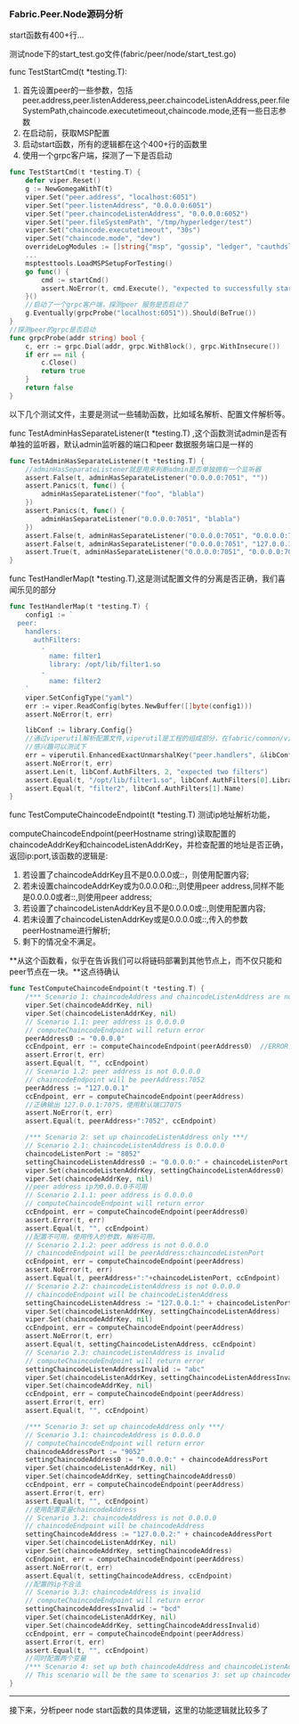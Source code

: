###  Fabric.Peer.Node源码分析

start函数有400+行...

测试node下的start_test.go文件(fabric/peer/node/start_test.go)

func TestStartCmd(t *testing.T):
1. 首先设置peer的一些参数，包括peer.address,peer.listenAdderess,peer.chaincodeListenAddress,peer.fileSystemPath,chaincode.executetimeout,chaincode.mode,还有一些日志参数
2. 在启动前，获取MSP配置
3. 启动start函数，所有的逻辑都在这个400+行的函数里
4. 使用一个grpc客户端，探测了一下是否启动
```go
func TestStartCmd(t *testing.T) {
	defer viper.Reset()
	g := NewGomegaWithT(t)
	viper.Set("peer.address", "localhost:6051")
	viper.Set("peer.listenAddress", "0.0.0.0:6051")
	viper.Set("peer.chaincodeListenAddress", "0.0.0.0:6052")
	viper.Set("peer.fileSystemPath", "/tmp/hyperledger/test")
	viper.Set("chaincode.executetimeout", "30s")
	viper.Set("chaincode.mode", "dev")
    overrideLogModules := []string{"msp", "gossip", "ledger", "cauthdsl", "policies", "grpc"}
    ...
	msptesttools.LoadMSPSetupForTesting()
	go func() {
		cmd := startCmd()
		assert.NoError(t, cmd.Execute(), "expected to successfully start command")
    }()
    //启动了一个grpc客户端，探测peer 服务是否启动了
	g.Eventually(grpcProbe("localhost:6051")).Should(BeTrue())
}
//探测peer的grpc是否启动
func grpcProbe(addr string) bool {
	c, err := grpc.Dial(addr, grpc.WithBlock(), grpc.WithInsecure())
	if err == nil {
		c.Close()
		return true
	}
	return false
}
```

以下几个测试文件，主要是测试一些辅助函数，比如域名解析、配置文件解析等。

func TestAdminHasSeparateListener(t *testing.T) ,这个函数测试admin是否有单独的监听器，默认admin监听器的端口和peer 数据服务端口是一样的

```go
func TestAdminHasSeparateListener(t *testing.T) {
    //adminHasSeparateListener就是用来判断admin是否单独拥有一个监听器
	assert.False(t, adminHasSeparateListener("0.0.0.0:7051", ""))
	assert.Panics(t, func() {
		adminHasSeparateListener("foo", "blabla")
	})
	assert.Panics(t, func() {
		adminHasSeparateListener("0.0.0.0:7051", "blabla")
	})
	assert.False(t, adminHasSeparateListener("0.0.0.0:7051", "0.0.0.0:7051"))
	assert.False(t, adminHasSeparateListener("0.0.0.0:7051", "127.0.0.1:7051"))
	assert.True(t, adminHasSeparateListener("0.0.0.0:7051", "0.0.0.0:7055"))
}
```

func TestHandlerMap(t *testing.T),这是测试配置文件的分离是否正确，我们喜闻乐见的部分  

```go
func TestHandlerMap(t *testing.T) {
	config1 := `
  peer:
    handlers:
      authFilters:
        -
          name: filter1
          library: /opt/lib/filter1.so
        -
          name: filter2
    `
	viper.SetConfigType("yaml")
	err := viper.ReadConfig(bytes.NewBuffer([]byte(config1)))
	assert.NoError(t, err)

    libConf := library.Config{}
    //通过viperutil解析配置文件,viperutil是工程的组成部分，在fabric/common/viperutil/config_util.go下
    //感兴趣可以测试下
	err = viperutil.EnhancedExactUnmarshalKey("peer.handlers", &libConf)
	assert.NoError(t, err)
	assert.Len(t, libConf.AuthFilters, 2, "expected two filters")
	assert.Equal(t, "/opt/lib/filter1.so", libConf.AuthFilters[0].Library)
	assert.Equal(t, "filter2", libConf.AuthFilters[1].Name)
}
```

func TestComputeChaincodeEndpoint(t *testing.T) 测试ip地址解析功能，

computeChaincodeEndpoint(peerHostname string)读取配置的chaincodeAddrKey和chaincodeListenAddrKey，并检查配置的地址是否正确，返回ip:port,该函数的逻辑是:
1. 若设置了chaincodeAddrKey且不是0.0.0.0或::，则使用配置内容;   
2. 若未设置chaincodeAddrKey或为0.0.0.0和::,则使用peer address,同样不能是0.0.0.0或者::,则使用peer address;   
3. 若设置了chaincodeListenAddrKey且不是0.0.0.0或::,则使用配置内容;
4. 若未设置了chaincodeListenAddrKey或是0.0.0.0或::,传入的参数peerHostname进行解析;
5. 剩下的情况全不满足。

**从这个函数看，似乎在告诉我们可以将链码部署到其他节点上，而不仅只能和peer节点在一块。**这点待确认

```go
func TestComputeChaincodeEndpoint(t *testing.T) {
    /*** Scenario 1: chaincodeAddress and chaincodeListenAddress are not set ***/
    viper.Set(chaincodeAddrKey, nil)
    viper.Set(chaincodeListenAddrKey, nil)
    // Scenario 1.1: peer address is 0.0.0.0
    // computeChaincodeEndpoint will return error
    peerAddress0 := "0.0.0.0"
    ccEndpoint, err := computeChaincodeEndpoint(peerAddress0)  //ERROR，ip 不能是0.0.0.0或::
    assert.Error(t, err)
    assert.Equal(t, "", ccEndpoint)
    // Scenario 1.2: peer address is not 0.0.0.0
    // chaincodeEndpoint will be peerAddress:7052
    peerAddress := "127.0.0.1"
    ccEndpoint, err = computeChaincodeEndpoint(peerAddress)
    //正确输出 127.0.0.1:7075，使用默认端口7075
    assert.NoError(t, err)
    assert.Equal(t, peerAddress+":7052", ccEndpoint)

    /*** Scenario 2: set up chaincodeListenAddress only ***/
    // Scenario 2.1: chaincodeListenAddress is 0.0.0.0
    chaincodeListenPort := "8052"
    settingChaincodeListenAddress0 := "0.0.0.0:" + chaincodeListenPort
    viper.Set(chaincodeListenAddrKey, settingChaincodeListenAddress0)
    viper.Set(chaincodeAddrKey, nil)
    //peer address ip为0.0.0.0不可用
    // Scenario 2.1.1: peer address is 0.0.0.0
    // computeChaincodeEndpoint will return error
    ccEndpoint, err = computeChaincodeEndpoint(peerAddress0)
    assert.Error(t, err)
    assert.Equal(t, "", ccEndpoint)
    //配置不可用，使用传入的参数，解析可用。
    // Scenario 2.1.2: peer address is not 0.0.0.0
    // chaincodeEndpoint will be peerAddress:chaincodeListenPort
    ccEndpoint, err = computeChaincodeEndpoint(peerAddress)
    assert.NoError(t, err)
    assert.Equal(t, peerAddress+":"+chaincodeListenPort, ccEndpoint)
    // Scenario 2.2: chaincodeListenAddress is not 0.0.0.0
    // chaincodeEndpoint will be chaincodeListenAddress
    settingChaincodeListenAddress := "127.0.0.1:" + chaincodeListenPort
    viper.Set(chaincodeListenAddrKey, settingChaincodeListenAddress)
    viper.Set(chaincodeAddrKey, nil)
    ccEndpoint, err = computeChaincodeEndpoint(peerAddress)
    assert.NoError(t, err)
    assert.Equal(t, settingChaincodeListenAddress, ccEndpoint)
    // Scenario 2.3: chaincodeListenAddress is invalid
    // computeChaincodeEndpoint will return error
    settingChaincodeListenAddressInvalid := "abc"
    viper.Set(chaincodeListenAddrKey, settingChaincodeListenAddressInvalid)
    viper.Set(chaincodeAddrKey, nil)
    ccEndpoint, err = computeChaincodeEndpoint(peerAddress)
    assert.Error(t, err)
    assert.Equal(t, "", ccEndpoint)

    /*** Scenario 3: set up chaincodeAddress only ***/
    // Scenario 3.1: chaincodeAddress is 0.0.0.0
    // computeChaincodeEndpoint will return error
    chaincodeAddressPort := "9052"
    settingChaincodeAddress0 := "0.0.0.0:" + chaincodeAddressPort
    viper.Set(chaincodeListenAddrKey, nil)
    viper.Set(chaincodeAddrKey, settingChaincodeAddress0)
    ccEndpoint, err = computeChaincodeEndpoint(peerAddress)
    assert.Error(t, err)
    assert.Equal(t, "", ccEndpoint)
    //使用配置变量chaincodeAddress
    // Scenario 3.2: chaincodeAddress is not 0.0.0.0
    // chaincodeEndpoint will be chaincodeAddress
    settingChaincodeAddress := "127.0.0.2:" + chaincodeAddressPort
    viper.Set(chaincodeListenAddrKey, nil)
    viper.Set(chaincodeAddrKey, settingChaincodeAddress)
    ccEndpoint, err = computeChaincodeEndpoint(peerAddress)
    assert.NoError(t, err)
    assert.Equal(t, settingChaincodeAddress, ccEndpoint)
    //配置的ip不合法
    // Scenario 3.3: chaincodeAddress is invalid
    // computeChaincodeEndpoint will return error
    settingChaincodeAddressInvalid := "bcd"
    viper.Set(chaincodeListenAddrKey, nil)
    viper.Set(chaincodeAddrKey, settingChaincodeAddressInvalid)
    ccEndpoint, err = computeChaincodeEndpoint(peerAddress)
    assert.Error(t, err)
    assert.Equal(t, "", ccEndpoint)
    //同时配置两个变量
    /*** Scenario 4: set up both chaincodeAddress and chaincodeListenAddress ***/
    // This scenario will be the same to scenarios 3: set up chaincodeAddress only.
}

```

---
接下来，分析peer node start函数的具体逻辑，这里的功能逻辑就比较多了






